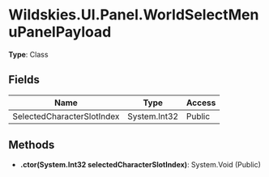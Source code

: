﻿# Wildskies.UI.Panel.WorldSelectMenuPanelPayload

**Type**: Class

## Fields

| Name | Type | Access |
|------|------|--------|
| SelectedCharacterSlotIndex | System.Int32 | Public |

## Methods

- **.ctor(System.Int32 selectedCharacterSlotIndex)**: System.Void (Public)

